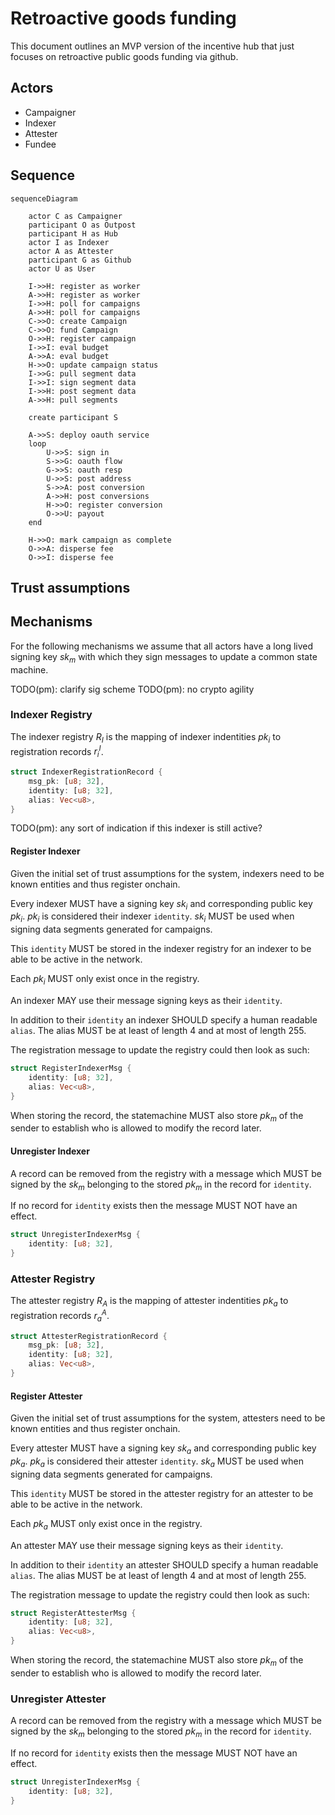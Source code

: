 # Retroactive goods funding

This document outlines an MVP version of the incentive hub that just focuses on
retroactive public goods funding via github.

## Actors

- Campaigner
- Indexer
- Attester
- Fundee

## Sequence

``` mermaid
sequenceDiagram

    actor C as Campaigner
    participant O as Outpost
    participant H as Hub
    actor I as Indexer
    actor A as Attester
    participant G as Github
    actor U as User

    I->>H: register as worker
    A->>H: register as worker
    I->>H: poll for campaigns
    A->>H: poll for campaigns
    C->>O: create Campaign
    C->>O: fund Campaign
    O->>H: register campaign
    I->>I: eval budget
    A->>A: eval budget
    H->>O: update campaign status
    I->>G: pull segment data
    I->>I: sign segment data
    I->>H: post segment data
    A->>H: pull segments

    create participant S

    A->>S: deploy oauth service
    loop
        U->>S: sign in
        S->>G: oauth flow
        G->>S: oauth resp
        U->>S: post address
        S->>A: post conversion
        A->>H: post conversions
        H->>O: register conversion
        O->>U: payout
    end

    H->>O: mark campaign as complete
    O->>A: disperse fee
    O->>I: disperse fee
```

## Trust assumptions

## Mechanisms

For the following mechanisms we assume that all actors have a long lived signing
key ${sk}_m$ with which they sign messages to update a common state machine.

TODO(pm): clarify sig scheme
TODO(pm): no crypto agility

### Indexer Registry

The indexer registry $R_I$ is the mapping of indexer indentities ${pk}_i$ to
registration records $r^I_i$.

```Rust
struct IndexerRegistrationRecord {
    msg_pk: [u8; 32],
    identity: [u8; 32],
    alias: Vec<u8>,
}
```

TODO(pm): any sort of indication if this indexer is still active?

#### Register Indexer

Given the initial set of trust assumptions for the system, indexers need to be known
entities and thus register onchain.

Every indexer MUST have a signing key ${sk}_i$ and corresponding public key ${pk}_i$.
${pk}_i$ is considered their indexer `identity`. ${sk}_i$ MUST be used when signing
data segments generated for campaigns.

This `identity` MUST be stored in the indexer registry for an indexer to be able
to be active in the network.

Each ${pk}_i$ MUST only exist once in the registry.

An indexer MAY use their message signing keys as their `identity`.

In addition to their `identity` an indexer SHOULD specify a human readable `alias`.
The alias MUST be at least of length 4 and at most of length 255.

The registration message to update the registry could then look as such:

```Rust
struct RegisterIndexerMsg {
    identity: [u8; 32],
    alias: Vec<u8>,
}
```

When storing the record, the statemachine MUST also store ${pk}_m$ of the sender
to establish who is allowed to modify the record later.

#### Unregister Indexer

A record can be removed from the registry with a message which MUST be signed
by the ${sk}_m$ belonging to the stored ${pk}_m$ in the record for `identity`.

If no record for `identity` exists then the message MUST NOT have an effect.

```rust
struct UnregisterIndexerMsg {
    identity: [u8; 32],
}
```

### Attester Registry

The attester registry $R_A$ is the mapping of attester indentities ${pk}_a$ to
registration records $r^A_a$.

```Rust
struct AttesterRegistrationRecord {
    msg_pk: [u8; 32],
    identity: [u8; 32],
    alias: Vec<u8>,
}
```

#### Register Attester

Given the initial set of trust assumptions for the system, attesters need to be known
entities and thus register onchain.

Every attester MUST have a signing key ${sk}_a$ and corresponding public key ${pk}_a$.
${pk}_a$ is considered their attester `identity`. ${sk}_a$ MUST be used when signing
data segments generated for campaigns.

This `identity` MUST be stored in the attester registry for an attester to be able
to be active in the network.

Each ${pk}_a$ MUST only exist once in the registry.

An attester MAY use their message signing keys as their `identity`.

In addition to their `identity` an attester SHOULD specify a human readable `alias`.
The alias MUST be at least of length 4 and at most of length 255.

The registration message to update the registry could then look as such:

```Rust
struct RegisterAttesterMsg {
    identity: [u8; 32],
    alias: Vec<u8>,
}
```

When storing the record, the statemachine MUST also store ${pk}_m$ of the sender
to establish who is allowed to modify the record later.

### Unregister Attester

A record can be removed from the registry with a message which MUST be signed
by the ${sk}_m$ belonging to the stored ${pk}_m$ in the record for `identity`.

If no record for `identity` exists then the message MUST NOT have an effect.

```rust
struct UnregisterIndexerMsg {
    identity: [u8; 32],
}
```
